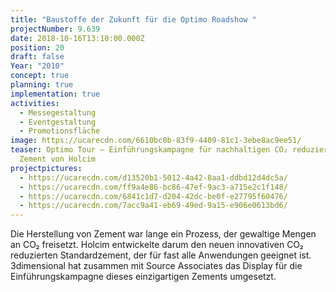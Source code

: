 ```yaml
---
title: "Baustoffe der Zukunft für die Optimo Roadshow "
projectNumber: 9.639
date: 2018-10-16T13:10:00.000Z
position: 20
draft: false
Year: "2010"
concept: true
planning: true
implementation: true
activities:
  - Messegestaltung
  - Eventgestaltung
  - Promotionsfläche
image: https://ucarecdn.com/6610bc0b-83f9-4409-81c1-3ebe8ac9ee51/
teaser: Optimo Tour – Einführungskampagne für nachhaltigen CO₂ reduzierten
  Zement von Holcim
projectpictures:
  - https://ucarecdn.com/d13520b1-5012-4a42-8aa1-ddbd12d4dc5a/
  - https://ucarecdn.com/ff9a4e86-bc86-47ef-9ac3-a715e2c1f148/
  - https://ucarecdn.com/6841c1d7-d204-42dc-be0f-e27795f60476/
  - https://ucarecdn.com/7acc9a41-eb69-49ed-9a15-e906e0613bd6/
---
```

Die Herstellung von Zement war lange ein Prozess, der gewaltige Mengen an CO₂ freisetzt. Holcim entwickelte darum den neuen innovativen CO₂ reduzierten Standardzement, der für fast alle Anwendungen geeignet ist. 3dimensional hat zusammen mit Source Associates das Display für die Einführungskampagne dieses einzigartigen Zements umgesetzt.
